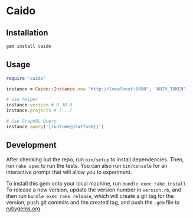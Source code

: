 # Caido
## Installation

```bash
gem install caido
```

## Usage

```ruby
require 'caido'

instance = Caido::Instance.new "http://localhost:8080", "AUTH_TOKEN"

# Use helper
instance.version # 0.38.0
instance.projects # [...]

# Use GraphQL Query
instance.query('{runtime{platform}}')
```

## Development

After checking out the repo, run `bin/setup` to install dependencies. Then, run `rake spec` to run the tests. You can also run `bin/console` for an interactive prompt that will allow you to experiment.

To install this gem onto your local machine, run `bundle exec rake install`. To release a new version, update the version number in `version.rb`, and then run `bundle exec rake release`, which will create a git tag for the version, push git commits and the created tag, and push the `.gem` file to [rubygems.org](https://rubygems.org).
